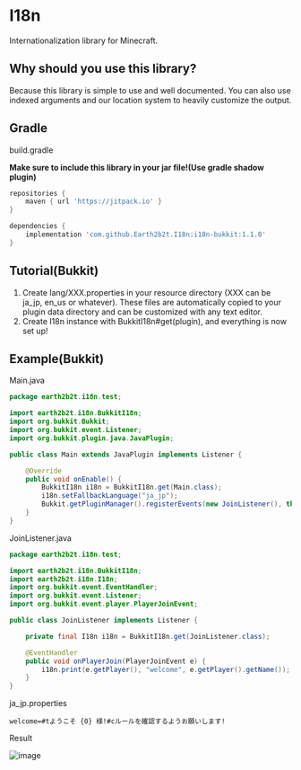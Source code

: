 # I18n

Internationalization library for Minecraft.

## Why should you use this library?

Because this library is simple to use and well documented. You can also use indexed arguments and our location system to
heavily customize the output.

## Gradle

build.gradle

**Make sure to include this library in your jar file!(Use gradle shadow plugin)**

```groovy
repositories {
    maven { url 'https://jitpack.io' }
}

dependencies {
    implementation 'com.github.Earth2b2t.I18n:i18n-bukkit:1.1.0'
}
```

## Tutorial(Bukkit)

1. Create lang/XXX.properties in your resource directory (XXX can be ja_jp, en_us or whatever). These files are
   automatically copied to your plugin data directory and can be customized with any text editor.
2. Create I18n instance with BukkitI18n#get(plugin), and everything is now set up!

## Example(Bukkit)

Main.java

```java
package earth2b2t.i18n.test;

import earth2b2t.i18n.BukkitI18n;
import org.bukkit.Bukkit;
import org.bukkit.event.Listener;
import org.bukkit.plugin.java.JavaPlugin;

public class Main extends JavaPlugin implements Listener {

    @Override
    public void onEnable() {
        BukkitI18n i18n = BukkitI18n.get(Main.class);
        i18n.setFallbackLanguage("ja_jp");
        Bukkit.getPluginManager().registerEvents(new JoinListener(), this);
    }
}

```

JoinListener.java

```java
package earth2b2t.i18n.test;

import earth2b2t.i18n.BukkitI18n;
import earth2b2t.i18n.I18n;
import org.bukkit.event.EventHandler;
import org.bukkit.event.Listener;
import org.bukkit.event.player.PlayerJoinEvent;

public class JoinListener implements Listener {

    private final I18n i18n = BukkitI18n.get(JoinListener.class);

    @EventHandler
    public void onPlayerJoin(PlayerJoinEvent e) {
        i18n.print(e.getPlayer(), "welcome", e.getPlayer().getName());
    }
}
```

ja_jp.properties

```properties
welcome=#tようこそ {0} 様!#cルールを確認するようお願いします!
```

Result

![image](https://user-images.githubusercontent.com/26406334/138262372-c2b38f15-d5e0-4928-9bc4-fefeaee5fc1f.png)
